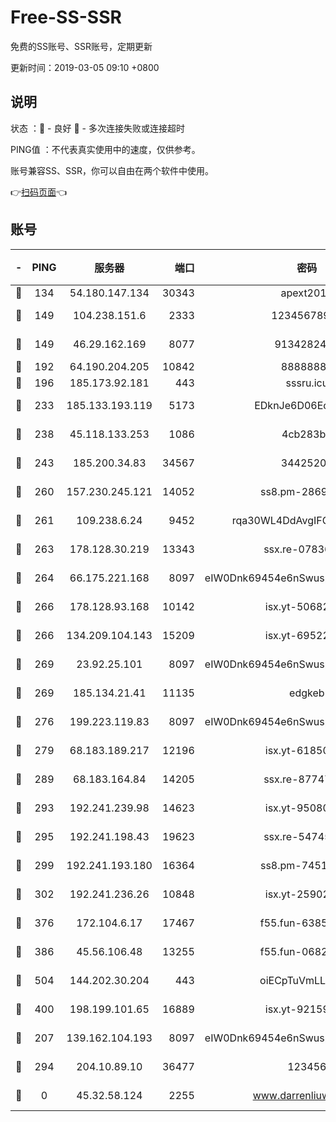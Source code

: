 # Free-SS-SSR

免费的SS账号、SSR账号，定期更新

更新时间：2019-03-05 09:10 +0800

## 说明

状态     ：🙂 - 良好 🙁 - 多次连接失败或连接超时

PING值   ：不代表真实使用中的速度，仅供参考。

账号兼容SS、SSR，你可以自由在两个软件中使用。

👉[扫码页面](https://liesauer.github.io/free-ss-ssr.github.io/)👈

## 账号

|-|PING|服务器|端口|密码|加密方式|区域|
|:----:|:----:|:-----:|-----:|:----:|:----:|:----:|
|🙂|134|54.180.147.134|30343|apext2019|chacha20|KR|
|🙂|149|104.238.151.6|2333|12345678900|aes-256-cfb|JP|
|🙂|149|46.29.162.169|8077|9134282479|aes-256-cfb|RU|
|🙂|192|64.190.204.205|10842|88888888|rc4-md5|US|
|🙂|196|185.173.92.181|443|sssru.icu|rc4-md5|RU|
|🙂|233|185.133.193.119|5173|EDknJe6D06EoWDaw|aes-256-cfb|US|
|🙂|238|45.118.133.253|1086|4cb283b8|aes-256-cfb|SG|
|🙂|243|185.200.34.83|34567|34425208|aes-256-cfb|US|
|🙂|260|157.230.245.121|14052|ss8.pm-28692844|aes-256-cfb|SG|
|🙂|261|109.238.6.24|9452|rqa30WL4DdAvgIFG6Fs3znzTa|aes-256-cfb|FR|
|🙂|263|178.128.30.219|13343|ssx.re-07836021|aes-256-cfb|SG|
|🙂|264|66.175.221.168|8097|eIW0Dnk69454e6nSwuspv9DmS201tQ0D|aes-256-cfb|US|
|🙂|266|178.128.93.168|10142|isx.yt-50682573|aes-256-cfb|SG|
|🙂|266|134.209.104.143|15209|isx.yt-69522000|aes-256-cfb|SG|
|🙂|269|23.92.25.101|8097|eIW0Dnk69454e6nSwuspv9DmS201tQ0D|aes-256-cfb|US|
|🙂|269|185.134.21.41|11135|edgkeb|aes-256-cfb|GB|
|🙂|276|199.223.119.83|8097|eIW0Dnk69454e6nSwuspv9DmS201tQ0D|aes-256-cfb|US|
|🙂|279|68.183.189.217|12196|isx.yt-61850087|aes-256-cfb|SG|
|🙂|289|68.183.164.84|14205|ssx.re-87747678|aes-256-cfb|US|
|🙂|293|192.241.239.98|14623|isx.yt-95080154|aes-256-cfb|US|
|🙂|295|192.241.198.43|19623|ssx.re-54745370|aes-256-cfb|US|
|🙂|299|192.241.193.180|16364|ss8.pm-74519137|aes-256-cfb|US|
|🙂|302|192.241.236.26|10848|isx.yt-25902740|aes-256-cfb|US|
|🙂|376|172.104.6.17|17467|f55.fun-63855041|aes-256-cfb|US|
|🙂|386|45.56.106.48|13255|f55.fun-06824617|aes-256-cfb|US|
|🙂|504|144.202.30.204|443|oiECpTuVmLLxk4Ts|aes-256-cfb|US|
|🙂|400|198.199.101.65|16889|isx.yt-92159574|aes-256-cfb|US|
|🙁|207|139.162.104.193|8097|eIW0Dnk69454e6nSwuspv9DmS201tQ0D|aes-256-cfb|JP|
|🙁|294|204.10.89.10|36477|123456|aes-256-cfb|US|
|🙁|0|45.32.58.124|2255|www.darrenliuwei.com|aes-256-cfb|JP|
